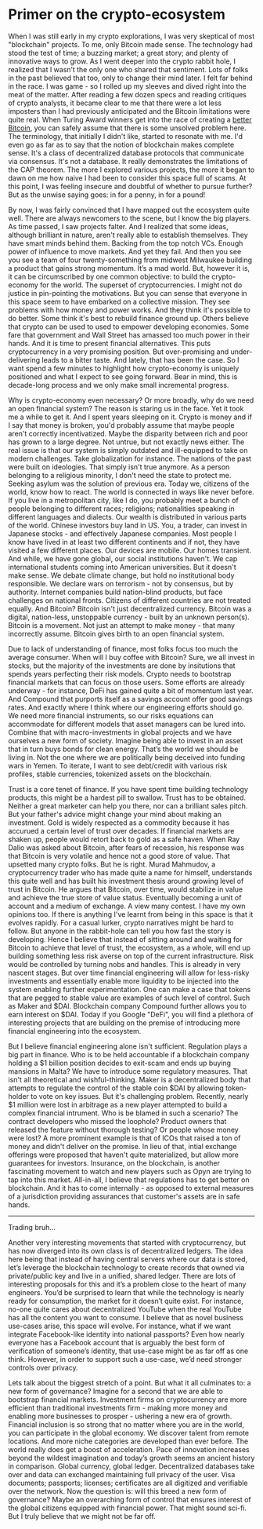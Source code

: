 # Primer on the crypto-ecosystem

When I was still early in my crypto explorations, I was very skeptical of most "blockchain" projects. To me, only Bitcoin made sense. The technology had stood the test of time; a buzzing market; a great story; and plenty of innovative ways to grow. As I went deeper into the crypto rabbit hole, I realized that I wasn’t the only one who shared that sentiment. Lots of folks in the past believed that too, only to change their mind later. I felt far behind in the race. I was game - so I rolled up my sleeves and dived right into the meat of the matter. After reading a few dozen specs and reading critiques of crypto analysts, it became clear to me that there were a lot less imposters than I had previously anticipated and the Bitcoin limitations were quite real. When Turing Award winners get into the race of creating a [better Bitcoin](https://www.coindesk.com/turing-award-winners-blockchain-opens-test-network-to-public), you can safely assume that there is some unsolved problem here. The terminology, that initially I didn't like, started to resonate with me. I'd even go as far as to say that the notion of blockchain makes complete sense. It's a class of decentralized database protocols that communicate via consensus. It's not a database. It really demonstrates the limitations of the CAP theorem. The more I explored various projects, the more it began to dawn on me how naive I had been to consider this space full of scams. At this point, I was feeling insecure and doubtful of whether to pursue further? But as the unwise saying goes: in for a penny, in for a pound!

By now, I was fairly convinced that I have mapped out the ecosystem quite well. There are always newcomers to the scene, but I know the big players. As time passed, I saw projects falter. And I realized that some ideas, although brilliant in nature, aren't really able to establish themselves. They have smart minds behind them. Backing from the top notch VCs. Enough power of influence to move markets. And yet they fail. And then you see you see a team of four twenty-something from midwest Milwaukee building a product that gains strong momentum. It’s a mad world. But, however it is, it can be circumscribed by one common objective: to build the crypto-economy for the world. The superset of cryptocurrencies. I might not do justice in pin-pointing the motivations. But you can sense that everyone in this space seem to have embarked on a collective mission. They see problems with how money and power works. And they think it's possible to do better. Some think it's best to rebuild finance ground up. Others believe that crypto can be used to used to empower developing economies. Some fare that government and Wall Street has amassed too much power in their hands. And it is time to present financial alternatives. This puts cryptocurrency in a very promising position. But over-promising and under-delivering leads to a bitter taste. And lately, that has been the case. So I want spend a few minutes to highlight how crypto-economy is uniquely positioned and what I expect to see going forward. Bear in mind, this is decade-long process and we only make small incremental progress.

Why is crypto-economy even necessary? Or more broadly, why do we need an open financial system? The reason is staring us in the face. Yet it took me a while to get it. And I spent years sleeping on it. Crypto is money and if I say that money is broken, you'd probably assume that maybe people aren't correctly incentivatized. Maybe the disparity between rich and poor has grown to a large degree. Not untrue, but not exactly news either. The real issue is that our system is simply outdated and ill-equipped to take on modern challenges. Take globalization for instance. The nations of the past were built on ideologies. That simply isn't true anymore. As a person belonging to a religious minority, I don't need the state to protect me. Seeking asylum was the solution of previous era. Today we, citizens of the world, know how to react. The world is connected in ways like never before. If you live in a metropolitan city, like I do, you probably meet a bunch of people belonging to different races; religions; nationalities speaking in different languages and dialects. Our wealth is distributed in various parts of the world. Chinese investors buy land in US. You, a trader, can invest in Japanese stocks - and effectively Japanese companies. Most people I know have lived in at least two different continents and if not, they have visited a few different places. Our devices are mobile. Our homes transient. And while, we have gone global, our social institutions haven't. We cap international students coming into American universities. But it doesn't make sense. We debate climate change, but hold no institutional body responsible. We declare wars on terrorism - not by consensus, but by authority. Internet companies build nation-blind products, but face challenges on national fronts. Citizens of different countries are not treated equally. And Bitcoin? Bitcoin isn't just decentralized currency. Bitcoin was a digital, nation-less, unstoppable currency - built by an unknown person(s). Bitcoin is a movement. Not just an attempt to make money - that many incorrectly assume. Bitcoin gives birth to an open financial system.

Due to lack of understanding of finance, most folks focus too much the average consumer. When will I buy coffee with Bitcoin? Sure, we all invest in stocks, but the majority of the investments are done by insitutions that spends years perfecting their risk models. Crypto needs to bootstrap financial markets that can focus on those users. Some efforts are already underway - for instance, DeFi has gained quite a bit of momentum last year. And Compound that purports itself as a savings account offer good savings rates. And exactly where I think where our engineering efforts should go. We need more financial instruments, so our risks equations can accommodate for different models that asset managers can be lured into. Combine that with macro-investments in global projects and we have ourselves a new form of society. Imagine being able to invest in an asset that in turn buys bonds for clean energy. That’s the world we should be living in. Not the one where we are politically being deceived into funding wars in Yemen. To iterate, I want to see debt/credit with various risk profiles, stable currencies, tokenized assets on the blockchain.

Trust is a core tenet of finance. If you have spent time building technology products, this might be a hardest pill to swallow. Trust has to be obtained. Neither a great marketer can help you there, nor can a brilliant sales pitch. But your father's advice might change your mind about making an investment. Gold is widely respected as a commodity because it has accurued a certain level of trust over decades. If financial markets are shaken up, people would retort back to gold as a safe haven. When Ray Dalio was asked about Bitcoin, after fears of recession, his response was that Bitcoin is very volatile and hence not a good store of value. That upsetted many crypto folks. But he is right. Murad Mahmudov, a cryptocurrency trader who has made quite a name for himself, understands this quite well and has built his investment thesis around growing level of trust in Bitcoin. He argues that Bitcoin, over time, would stabilize in value and achieve the true store of value status. Eventually becoming a unit of account and a medium of exchange. A view many contest. I have my own opinions too. If there is anything I've learnt from being in this space is that it evolves rapidly. For a casual lurker, crypto narratives might be hard to follow. But anyone in the rabbit-hole can tell you how fast the story is developing. Hence I believe that instead of sitting around and waiting for Bitcoin to achieve that level of trust, the ecosystem, as a whole, will end up building something less risk averse on top of the current infrastructure. Risk would be controlled by turning nobs and handles. This is already in very nascent stages. But over time financial engineering will allow for less-risky investments and essentially enable more liquidity to be injected into the system enabling further experimentation. One can make a case that tokens that are pegged to stable value are examples of such level of control. Such as Maker and \$DAI. Blockchain company Compound further allows you to earn interest on \$DAI. Today if you Google "DeFi", you will find a plethora of interesting projects that are building on the premise of introducing more financial engineering into the ecosystem.

But I believe financial engineering alone isn't sufficient. Regulation plays a big part in finance. Who is to be held accountable if a blockchain company holding a \$1 billion position decides to exit-scam and ends up buying mansions in Malta? We have to introduce some regulatory measures. That isn't all theoretical and wishful-thinking. Maker is a decentralized body that attempts to regulate the control of the stable coin \$DAI by allowing token-holder to vote on key issues. But it's challenging problem. Recently, nearly \$1 million were lost in arbitrage as a new player attempted to build a complex financial intrument. Who is be blamed in such a scenario? The contract developers who missed the loophole? Product owners that released the feature without thorough testing? Or people whose money were lost? A more prominent example is that of ICOs that raised a ton of money and didn't deliver on the promise. In lieu of that, intial exchange offerings were proposed that haven't quite materialized, but allow more guarantees for investors. Insurance, on the blockchain, is another fascinating movement to watch and new players such as Opyn are trying to tap into this market. All-in-all, I believe that regulations has to get better on blockchain. And it has to come internally - as opposed to external measures of a jurisdiction providing assurances that customer's assets are in safe hands.

---

Trading bruh...

Another very interesting movements that started with cryptocurrency, but has now diverged into its own class is of decentralized ledgers. The idea here being that instead of having central servers where our data is stored, let’s leverage the blockchain technology to create records that owned via private/public key and live in a unified, shared ledger. There are lots of interesting proposals for this and it’s a problem close to the heart of many engineers. You’d be surprised to learn that while the technology is nearly ready for consumption, the market for it doesn’t quite exist. For instance, no-one quite cares about decentralized YouTube when the real YouTube has all the content you want to consume. I believe that as novel business use-cases arise, this space will evolve. For instance, what if we want integrate Facebook-like identity into national passports? Even how nearly everyone has a Facebook account that is arguably the best form of verification of someone’s identity, that use-case might be as far off as one think. However, in order to support such a use-case, we’d need stronger controls over privacy.

Lets talk about the biggest stretch of a point. But what it all culminates to: a new form of governance? Imagine for a second that we are able to bootstrap financial markets. Investment firms on cryptocurrency are more efficient than traditional investments firm - making more money and enabling more businesses to prosper - ushering a new era of growth. Financial inclusion is so strong that no matter where you are in the world, you can participate in the global economy. We discover talent from remote locations. And more niche categories are developed than ever before. The world really does get a boost of acceleration. Pace of innovation increases beyond the wildest imagination and today’s growth seems an ancient history in comparison. Global currency, global ledger. Decentralized databases take over and data can exchanged maintaining full privacy of the user. Visa documents; passports; licenses; certificates are all digitized and verifiable over the network. Now the question is: will this breed a new form of governance? Maybe an overarching form of control that ensures interest of the global citizens equipped with financial power. That might sound sci-fi. But I truly believe that we might not be far off.
